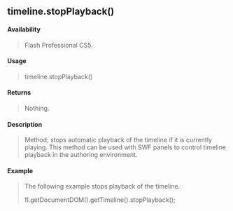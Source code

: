 ## timeline.stopPlayback()

#### Availability

> Flash Professional CS5.

#### Usage

> timeline.stopPlayback()

#### Returns

> Nothing.

#### Description

> Method; stops automatic playback of the timeline if it is currently playing. This method can be used with SWF panels to control timeline playback in the authoring environment.

#### Example

> The following example stops playback of the timeline.
>
> fl.getDocumentDOM().getTimeline().stopPlayback();

